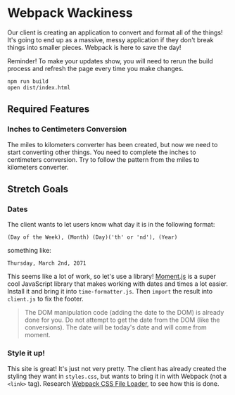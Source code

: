 # Webpack Wackiness

Our client is creating an application to convert and format all of the things! It's going to end up as a massive, messy application if they don't break things into smaller pieces. Webpack is here to save the day!

Reminder! To make your updates show, you will need to rerun the build process and refresh the page every time you make changes.

```
npm run build
open dist/index.html
```

## Required Features

### Inches to Centimeters Conversion

The miles to kilometers converter has been created, but now we need to start converting other things. You need to complete the inches to centimeters conversion. Try to follow the pattern from the miles to kilometers converter.

## Stretch Goals

### Dates

The client wants to let users know what day it is in the following format:

```
(Day of the Week), (Month) (Day)('th' or 'nd'), (Year)
```

something like:

```
Thursday, March 2nd, 2071
```

This seems like a lot of work, so let's use a library! [Moment.js](https://momentjs.com/) is a super cool JavaScript library that makes working with dates and times a lot easier. Install it and bring it into `time-formatter.js`. Then `import` the result into `client.js` to fix the footer.

> The DOM manipulation code (adding the date to the DOM) is already done for you. Do not attempt to get the date from the DOM (like the conversions). The date will be today's date and will come from moment.

### Style it up!

This site is great! It's just not very pretty. The client has already created the styling they want in `styles.css`, but wants to bring it in with Webpack (not a `<link>` tag). Research [Webpack CSS File Loader](https://github.com/webpack-contrib/css-loader), to see how this is done.

